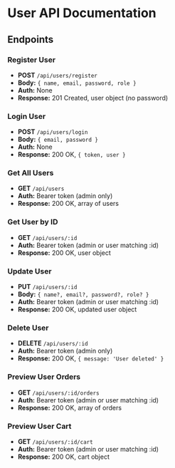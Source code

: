 # User API Documentation

## Endpoints


### Register User
- **POST** `/api/users/register`
- **Body:** `{ name, email, password, role }`
- **Auth:** None
- **Response:** 201 Created, user object (no password)


### Login User
- **POST** `/api/users/login`
- **Body:** `{ email, password }`
- **Auth:** None
- **Response:** 200 OK, `{ token, user }`


### Get All Users
- **GET** `/api/users`
- **Auth:** Bearer token (admin only)
- **Response:** 200 OK, array of users


### Get User by ID
- **GET** `/api/users/:id`
- **Auth:** Bearer token (admin or user matching :id)
- **Response:** 200 OK, user object


### Update User
- **PUT** `/api/users/:id`
- **Body:** `{ name?, email?, password?, role? }`
- **Auth:** Bearer token (admin or user matching :id)
- **Response:** 200 OK, updated user object


### Delete User
- **DELETE** `/api/users/:id`
- **Auth:** Bearer token (admin only)
- **Response:** 200 OK, `{ message: 'User deleted' }`


### Preview User Orders
- **GET** `/api/users/:id/orders`
- **Auth:** Bearer token (admin or user matching :id)
- **Response:** 200 OK, array of orders


### Preview User Cart
- **GET** `/api/users/:id/cart`
- **Auth:** Bearer token (admin or user matching :id)
- **Response:** 200 OK, cart object
